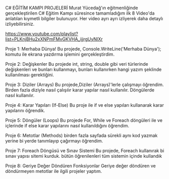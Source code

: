 C# EĞİTİM KAMPI PROJELERİ
Murat Yücedağ'ın eğitmenliğinde gerçekleştirilen C# Eğitim Kampı süresince tamamladığım ilk 8 Video'da anlatılan kıymetli bilgiler bulunuyor. Her video ayrı ayrı izliyerek daha detaylı izliyebilirsiniz.

https://www.youtube.com/playlist?list=PLKnjBHu2xXNPmFMvGKVHA_ijjrgUyNIXr


Proje 1: Merhaba Dünya!
Bu projede, Console.WriteLine('Merhaba Dünya');  komutu ile ekrana yazdırma işlemini gerçekleştirdim.

Proje 2: Değişkenler
Bu projede int, string, double gibi veri türlerinde değişkenleri ve bunları kullanmayı, bunları kullanırken hangi yazım şeklinde kullanılması gerektiğini.

Proje 3: Diziler (Arrays)
Bu projede,Diziler (Arrays)'lerle çalışmayı öğrendim. Birden fazla diziyle nasıl çalışılır karar yapılar nasıl kullanılır. Döngülerde nasıl kullanılır.

Proje 4: Karar Yapıları (If-Else)
Bu proje ile if ve else  yapıları kullanarak karar yapılarını öğrendik.

Proje 5: Döngüler (Loops)
Bu projede For, While ve Foreach döngüleri ile ve içlerinde if else karar yapılarını nasıl kullanıldığını öğrendim.

Proje 6: Metotlar (Methods)
birden fazla sayfada sürekli aynı kod yazmak yerine bi yerde tanımlayıp çağırmayı öğrendim.

Proje 7: Foreach Döngüsü ve Sınav Sistemi
Bu projede, Foreach kullanırak bi sınav yapısı sitemi kurduk. bütün öğrenilenleri tüm sistemin içinde kullandık

Proje 8: Geriye Değer Döndüren Fonksiyonlar
Geriye değer döndüren ve döndürmeyen metotlar ile ilgili projeler yaptım.

